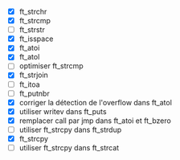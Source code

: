 - [x] ft_strchr
- [x] ft_strcmp
- [ ] ft_strstr
- [x] ft_isspace
- [x] ft_atoi
- [x] ft_atol
- [ ] optimiser ft_strcmp
- [x] ft_strjoin
- [ ] ft_itoa
- [ ] ft_putnbr
- [x] corriger la détection de l'overflow dans ft_atol
- [x] utiliser writev dans ft_puts
- [x] remplacer call par jmp dans ft_atoi et ft_bzero
- [ ] utiliser ft_strcpy dans ft_strdup
- [x] ft_strcpy
- [ ] utiliser ft_strcpy dans ft_strcat
